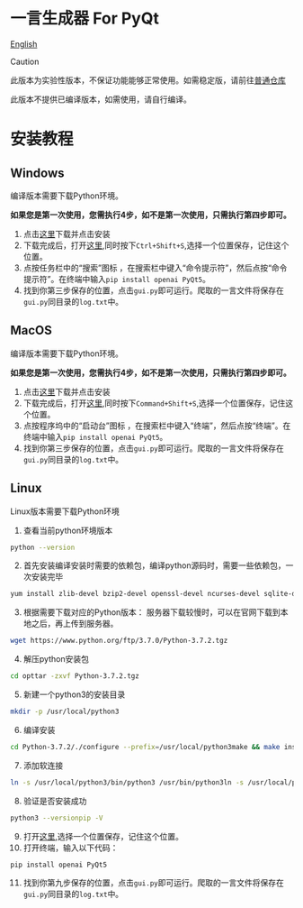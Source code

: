 # 一言生成器 For PyQt

[English](https://github.com/haloged/get_hitokoto/blob/main/README_EN.md)

> [!CAUTION]
> 此版本为实验性版本，不保证功能能够正常使用。如需稳定版，请前往[普通仓库](https://github.com/haloged/get_hitokoto)

此版本不提供已编译版本，如需使用，请自行编译。
# 安装教程
## Windows
编译版本需要下载Python环境。

**如果您是第一次使用，您需执行4步，如不是第一次使用，只需执行第四步即可。**
1. 点击[这里](https://www.python.org/ftp/python/3.8.3/python-3.8.3-macosx10.9.pkg)下载并点击安装
2. 下载完成后，打开[这里](https://github.com/haloged/get_hitokoto/blob/main/gui.py),同时按下`Ctrl+Shift+S`,选择一个位置保存，记住这个位置。
3. 点按任务栏中的“搜索”图标 ，在搜索栏中键入“命令提示符”，然后点按“命令提示符”。在终端中输入`pip install openai PyQt5`。
4. 找到你第三步保存的位置，点击`gui.py`即可运行。爬取的一言文件将保存在`gui.py`同目录的`log.txt`中。

## MacOS
编译版本需要下载Python环境。

**如果您是第一次使用，您需执行4步，如不是第一次使用，只需执行第四步即可。**
1. 点击[这里](https://www.python.org/ftp/python/3.8.3/python-3.8.3-macosx10.9.pkg)下载并点击安装
2. 下载完成后，打开[这里](https://github.com/haloged/get_hitokoto/blob/main/gui.py),同时按下`Command+Shift+S`,选择一个位置保存，记住这个位置。
3. 点按程序坞中的“启动台”图标 ，在搜索栏中键入“终端”，然后点按“终端”。在终端中输入`pip install openai PyQt5`。
4. 找到你第三步保存的位置，点击`gui.py`即可运行。爬取的一言文件将保存在`gui.py`同目录的`log.txt`中。
## Linux
Linux版本需要下载Python环境
1. 查看当前python环境版本
```sh
python --version
```
2. 首先安装编译安装时需要的依赖包，编译python源码时，需要一些依赖包，一次安装完毕
```sh
yum install zlib-devel bzip2-devel openssl-devel ncurses-devel sqlite-devel readline-devel tk-devel gcc make libffi-devel
```
3. 根据需要下载对应的Python版本：
服务器下载较慢时，可以在官网下载到本地之后，再上传到服务器。
```sh
wget https://www.python.org/ftp/3.7.0/Python-3.7.2.tgz
```
4. 解压python安装包
```sh
cd opttar -zxvf Python-3.7.2.tgz
```
5. 新建一个python3的安装目录
```sh
mkdir -p /usr/local/python3
```
6. 编译安装
```sh
cd Python-3.7.2/./configure --prefix=/usr/local/python3make && make install
```
7. 添加软连接
```sh
ln -s /usr/local/python3/bin/python3 /usr/bin/python3ln -s /usr/local/python3/bin/pip3 /usr/bin/pip3
```
8. 验证是否安装成功
```sh
python3 --versionpip -V
```
9. 打开[这里](https://github.com/haloged/get_hitokoto/blob/main/gui.py),选择一个位置保存，记住这个位置。
10. 打开终端，输入以下代码：
```sh
pip install openai PyQt5
```
11. 找到你第九步保存的位置，点击`gui.py`即可运行。爬取的一言文件将保存在`gui.py`同目录的`log.txt`中。

